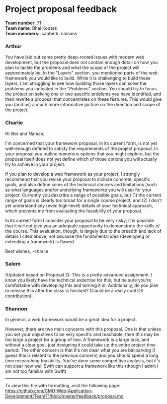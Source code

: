 Project proposal feedback
==================

**Team number**: 71<br>
**Team name**: Bhai Koders<br>
**Team members**: icanberk, namans

### Arthur
You have laid out some pretty deep-rooted issues with modern web development, but the proposal does not contain enough detail on how you plan to tackle the problems and what the scope of the project will approximately be. In the "Layers" section, you mentioned parts of the web framework you would like to build. While it is challenging to build these layers, I am struggling to see how building those layers can solve the problems you indicated in the "Problems" section. You should try to focus the project on solving one or two specific problems you have identified, and then rewrite a proposal that concentrates on these features. This would give you (and us) a much more informative picture on the direction and scope of the project. 

### Charlie
Hi Ilter and Naman,

I'm concerned that your framework proposal, in its current form, is not yet well-enough defined to satisfy the requirements of the project proposal.  In your proposal you outline numerous options that you might explore, but the proposal itself does not yet define which of those options you will actually try to achieve in your project.

If you plan to develop a web framework as your project, I strongly recommend that you revise your proposal to include concrete, specific goals, and also define some of the technical choices and limitations (such as what languages and/or underlying frameworks you will use) for your project.  Currently you describe a range of possible goals, but (1) the current range of goals is clearly too broad for a single course project, and (2) I don't yet understand any (even high-level) details of your technical approach, which prevents me from evaluating the feasibility of your proposal.  

In its current form I consider your proposal to be very risky; it is possible that it will not give you an adequate opportunity to demonstrate the skills of the course.  This evaluation, though, is largely due to the breadth and lack of details I cited above, not because the fundamental idea (developing or extending a framework) is flawed.

Best wishes,
-charlie

### Salem
(Updated based on Proposal 2): This is a pretty advanced assignment. I know you likely have the technical expertise for this, but be sure you're comfortable with developing this and turning it in. Additionally, do you plan to release this after the class is finished? (Could be a really cool OS contribution). 

### Shannon
In general, a web framework would be a great idea for a project.

However, there are two main concerns with this proposal. One is that unless you set your objectives to be very specific and reachable, then this may be too large a project for a group of two. A framework is a large task, and without a clear goal, just designing it could take up the entire project time period. The other concern is that it's not clear what you are ballparking (I guess this is related to the previous concern) and you should spend a long time researching feasibility. You've done some competitive analysis, but it's not clear how well Swift can support a framework like this (though I admit I am not too familiar with Swift).

---

To view this file with formatting, visit the following page: https://github.com/CMU-Web-Application-Development/Team71/blob/master/feedback/proposal.md
